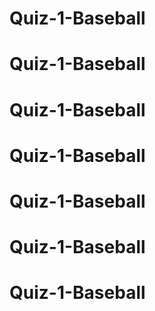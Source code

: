 # Quiz-1-Baseball
# Quiz-1-Baseball
# Quiz-1-Baseball
# Quiz-1-Baseball
# Quiz-1-Baseball
# Quiz-1-Baseball
# Quiz-1-Baseball
